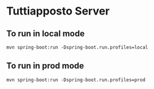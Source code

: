 # Tuttiapposto Server

## To run in local mode
`mvn spring-boot:run -Dspring-boot.run.profiles=local`

## To run in prod mode
`mvn spring-boot:run -Dspring-boot.run.profiles=prod`